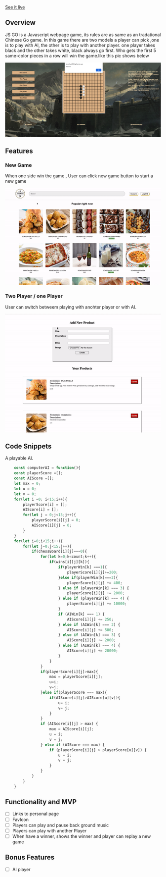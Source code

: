 [See it live](https://alvinzhao2020.github.io/JS-GO-Game/)


## Overview
JS GO is a Javascript webpage game, its rules are as same as an tradational Chinese Go 
game. In this game there are two models a player can pick ,one is to play with AI, the
other is to play with another player. one player takes black and the other takes white,
black always go first. Who gets the first 5 same-color pieces in a row will win the game.like this pic shows below

<img src="images/Screen Shot 2020-09-16 at 2.31.24 PM.png" width="800" title="JS GO">

## Features

### New Game

When one side win the game , User can click new game button to start a new game

![Alt Text](https://github.com/xdeng9/sunday-market/blob/master/frontend/src/image/search.gif?raw=true)

### Two Player / one Player 

User can switch betweem playing with anohter player or with AI.

![Alt Text](https://github.com/xdeng9/sunday-market/blob/master/frontend/src/image/account.gif?raw=true)

## Code Snippets

A playable AI.

```javascript
    const computerAI = function(){
    const playerScore =[];
    const AIScore =[];
    let max = 0;
    let u = 0;
    let v = 0;
    for(let i =0; i<15;i++){
        playerScore[i] = [];
        AIScore[i] = [];
        for(let j = 0;j<15;j++){
            playerScore[i][j] = 0;
            AIScore[i][j] = 0;
        }
    }
    for(let i=0;i<15;i++){
        for(let j=0;j<15;j++){
            if(chessBoard[i][j]===0){
                for(let k=0;k<count;k++){
                    if(wins[i][j][k]){
                        if(playerWin[k] ===1){
                            playerScore[i][j]+=200;
                        }else if(playerWin[k]===2){
                            playerScore[i][j] += 400;
                        } else if (playerWin[k] === 3) {
                            playerScore[i][j] += 2000;
                        } else if (playerWin[k] === 4) {
                            playerScore[i][j] += 10000;
                        }
                        if (AIWin[k] === 1) {
                            AIScore[i][j] += 250;
                        } else if (AIWin[k] === 2) {
                            AIScore[i][j] += 500;
                        } else if (AIWin[k] === 3) {
                            AIScore[i][j] += 2000;
                        } else if (AIWin[k] === 4) {
                            AIScore[i][j] += 20000;
                        }
                    }
                }
                if(playerScore[i][j]>max){
                    max = playerScore[i][j];
                    u=i;
                    v=j;
                }else if(playerScore === max){
                    if(AIScore[i][j]>AIScore[u][v]){
                        u= i;
                        v= j;
                    }
                }
                if (AIScore[i][j] > max) {
                    max = AIScore[i][j];
                    u = i;
                    v = j;
                } else if (AIScore === max) {
                    if (playerScore[i][j] > playerScore[u][v]) {
                        u = i;
                        v = j;
                    }
                }
            }
        }
    }
```

## Functionality and MVP
- [ ] Links to personal page
- [ ] FavIcon 
- [ ] Players can play and pause back ground music
- [ ] Players can play with another Player
- [ ] When have a winner, shows the winner and player can replay a new game

## Bonus Features
- [ ] AI player
